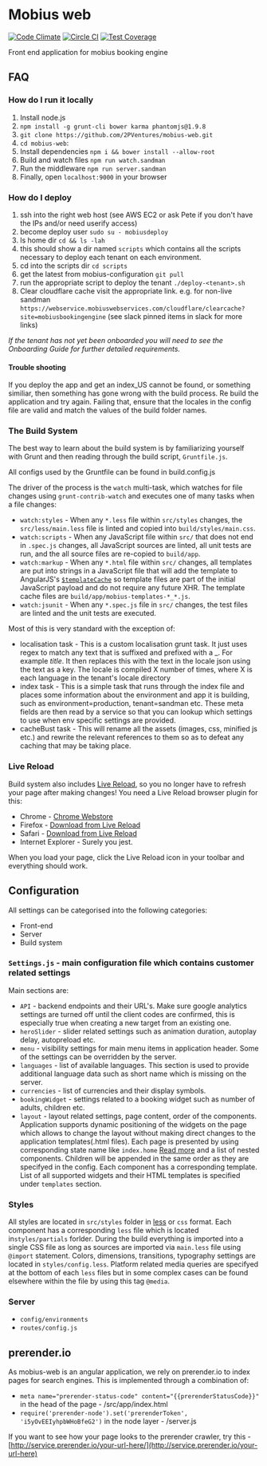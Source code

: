# Mobius web

[![Code Climate](https://codeclimate.com/repos/55a13cd2e30ba0458a00384f/badges/fda5b4afe8ad006ed0fe/gpa.svg)](https://codeclimate.com/repos/55a13cd2e30ba0458a00384f/feed)
[![Circle CI](https://circleci.com/gh/2PVentures/mobius-web/tree/master.svg?style=shield&circle-token=c747f87a995b02c9d999cee050e74265a98745e4)](https://circleci.com/gh/2PVentures/mobius-web/tree/master)
[![Test Coverage](https://codeclimate.com/repos/55a13cd2e30ba0458a00384f/badges/fda5b4afe8ad006ed0fe/coverage.svg)](https://codeclimate.com/repos/55a13cd2e30ba0458a00384f/coverage)

Front end application for mobius booking engine

## FAQ

### How do I run it locally

1. Install node.js
1. `npm install -g grunt-cli bower karma phantomjs@1.9.8`
1. `git clone https://github.com/2PVentures/mobius-web.git`
1. `cd mobius-web`:
1. Install dependencies `npm i && bower install --allow-root`
1. Build and watch files `npm run watch.sandman`
1. Run the middleware `npm run server.sandman`
1. Finally, open `localhost:9000` in your browser

### How do I deploy

1. ssh into the right web host (see AWS EC2 or ask Pete if you don't have the IPs and/or need userify access)
1. become deploy user `sudo su - mobiusdeploy`
1. ls home dir `cd && ls -lah`
1. this should show a dir named `scripts` which contains all the scripts necessary to deploy each tenant on each environment.
1. cd into the scripts dir `cd scripts`
1. get the latest from mobius-configuration `git pull`
1. run the appropriate script to deploy the tenant `./deploy-<tenant>.sh`
1. Clear cloudflare cache visit the appropriate link. e.g. for non-live sandman `https://webservice.mobiuswebservices.com/cloudflare/clearcache?site=mobiusbookingengine` (see slack pinned items in slack for more links)

_If the tenant has not yet been onboarded you will need to see the Onboarding Guide for further detailed requirements._

#### Trouble shooting

If you deploy the app and get an index_US cannot be found, or something
similiar, then something has gone wrong with the build process. Re build
the application and try again. Failing that, ensure that the locales in the
config file are valid and match the values of the build folder names.

### The Build System

The best way to learn about the build system is by familiarizing yourself with
Grunt and then reading through the build script,
`Gruntfile.js`.

All configs used by the Gruntfile can be found in build.config.js

The driver of the process is the `watch` multi-task, which watches for file
changes using `grunt-contrib-watch` and executes one of many tasks when a file
changes:

* `watch:styles` - When any `*.less` file within `src/styles` changes, the
  `src/less/main.less` file is linted and copied into
  `build/styles/main.css`.
* `watch:scripts` - When any JavaScript file within `src/` that does not end in
  `.spec.js` changes, all JavaScript sources are linted, all unit tests are run, and the all source files are re-copied to `build/app`.
* `watch:markup` - When any `*.html` file within `src/` changes, all templates are put into strings in a JavaScript file that will add the template to AngularJS's [`$templateCache`](http://docs.angularjs.org/api/ng.$templateCache) so template files are part of the initial JavaScript payload and do not require any future XHR.  The template cache files are  `build/app/mobius-templates-*_*.js`.
* `watch:jsunit` - When any `*.spec.js` file in `src/` changes, the test files are linted and the unit tests are executed.

Most of this is very standard with the exception of:

* localisation task - This is a custom localisation grunt task. It just uses
   regex to match any text that is suffixed and prefixed with a _. For example
   _title_. It then replaces this with the text in the locale json using the text
   as a key. The locale is compiled X number of times, where X is each language
   in the tenant's locale directory
* index task - This is a simple task that runs through the index file and
   places some information about the environment and app it is building, such
   as environment=production, tenant=sandman etc. These meta fields are then
   read by a service so that you can lookup which settings to use when env
   specific settings are provided.
* cacheBust task - This will rename all the assets (images, css, minified js etc.) and rewrite the relevant references to them so as to defeat any caching that may be taking place.

### Live Reload

Build system also includes [Live Reload](http://livereload.com/), so you no
longer have to refresh your page after making changes! You need a Live Reload
browser plugin for this:

* Chrome - [Chrome Webstore](https://chrome.google.com/webstore/detail/livereload/jnihajbhpnppcggbcgedagnkighmdlei)
* Firefox - [Download from Live Reload](http://download.livereload.com/2.0.8/LiveReload-2.0.8.xpi)
* Safari - [Download from Live Reload](http://download.livereload.com/2.0.9/LiveReload-2.0.9.safariextz)
* Internet Explorer - Surely you jest.

When you load your page, click the Live Reload icon in your toolbar and
everything should work.

## Configuration

All settings can be categorised into the following categories:

* Front-end
* Server
* Build system

### `Settings.js` - main configuration file which contains customer related settings

Main sections are:

* `API` - backend endpoints and their URL's. Make sure google analytics settings are turned off until the client codes are confirmed, this is especially true when creating a new target from an existing one.
* `heroSlider` - slider related settings such as animation duration, autoplay delay, autopreload etc.
* `menu` - visibility settings for  main menu items in application header. Some of the settings can be overridden by the server.
* `languages` - list of available languages.  This section is used to provide additional language data such as short name which is missing on the server.
* `currencies` - list of currencies and their display symbols.
* `bookingWidget` - settings related to a booking widget such as number of adults, children etc.
* `layout` - layout related settings, page content, order of the components. Application supports dynamic positioning of the widgets on the page which allows to change the layout without making direct changes to the application templates(.html files). Each page is presented by using corresponding state name like `index.home`  [Read more](https://github.com/angular-ui/ui-router) and a list of nested components. Children will be appended in the same order as they are specifyed in the config. Each component has a corresponding template. List of all supported widgets and their HTML templates is specified under `templates` section.

### Styles

All styles are located in `src/styles` folder in [less](http://lesscss.org/) or `css` format. Each component has a corresponding `less` file which is located in`styles/partials` forlder. During the build everything is imported into a single CSS file as long as sources are imported via `main.less` file using `@import` statement. Colors, dimensions, transitions, typography settings are located in `styles/config.less`. Platform related media queries are specifyed at the bottom of each `less` files but in some complex cases can be found elsewhere within the file by using this tag `@media`.

### Server

* `config/environments`
* `routes/config.js`

## prerender.io

As mobius-web is an angular application, we rely on prerender.io to index pages for search engines. This is implemented through a combination of:

* `meta name="prerender-status-code" content="{{prerenderStatusCode}}"` in the head of the page - /src/app/index.html
* `require('prerender-node').set('prerenderToken', 'i5yOvEEIyhpbWHoBfeG2')` in the node layer - /server.js

If you want to see how your page looks to the prerender crawler, try this - [http://service.prerender.io/your-url-here/](http://service.prerender.io/your-url-here)
